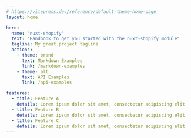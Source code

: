 ```yaml
---
# https://vitepress.dev/reference/default-theme-home-page
layout: home

hero:
  name: "nuxt-shopify"
  text: "Handbook to get you started with the nuxt-shopify module"
  tagline: My great project tagline
  actions:
    - theme: brand
      text: Markdown Examples
      link: /markdown-examples
    - theme: alt
      text: API Examples
      link: /api-examples

features:
  - title: Feature A
    details: Lorem ipsum dolor sit amet, consectetur adipiscing elit
  - title: Feature B
    details: Lorem ipsum dolor sit amet, consectetur adipiscing elit
  - title: Feature C
    details: Lorem ipsum dolor sit amet, consectetur adipiscing elit
---
```


